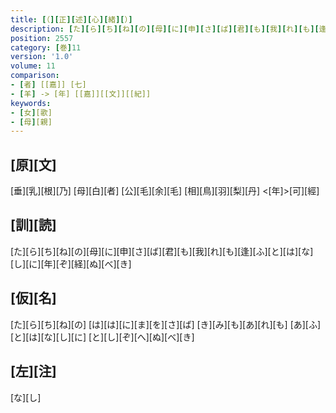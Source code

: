 ```yaml
---
title: [（][正][述][心][緒][）]
description: [た][ら][ち][ね][の][母][に][申][さ][ば][君][も][我][れ][も][逢][ふ][と][は][な][し][に][年][ぞ][経][ぬ][べ][き]
position: 2557
category: [巻]11
version: '1.0'
volume: 11
comparison:
- [者] [[嘉]] [七]
- [羊] -> [年] [[嘉]][[文]][[紀]]
keywords:
- [女][歌]
- [母][親]
---
```


## [原][文]

[垂][乳][根][乃] [母][白][者] [公][毛][余][毛] [相][鳥][羽][梨][丹] <[年]>[可][經]

## [訓][読]

[た][ら][ち][ね][の][母][に][申][さ][ば][君][も][我][れ][も][逢][ふ][と][は][な][し][に][年][ぞ][経][ぬ][べ][き]

## [仮][名]

[た][ら][ち][ね][の] [は][は][に][ま][を][さ][ば] [き][み][も][あ][れ][も] [あ][ふ][と][は][な][し][に] [と][し][ぞ][へ][ぬ][べ][き]

## [左][注]

[な][し]
